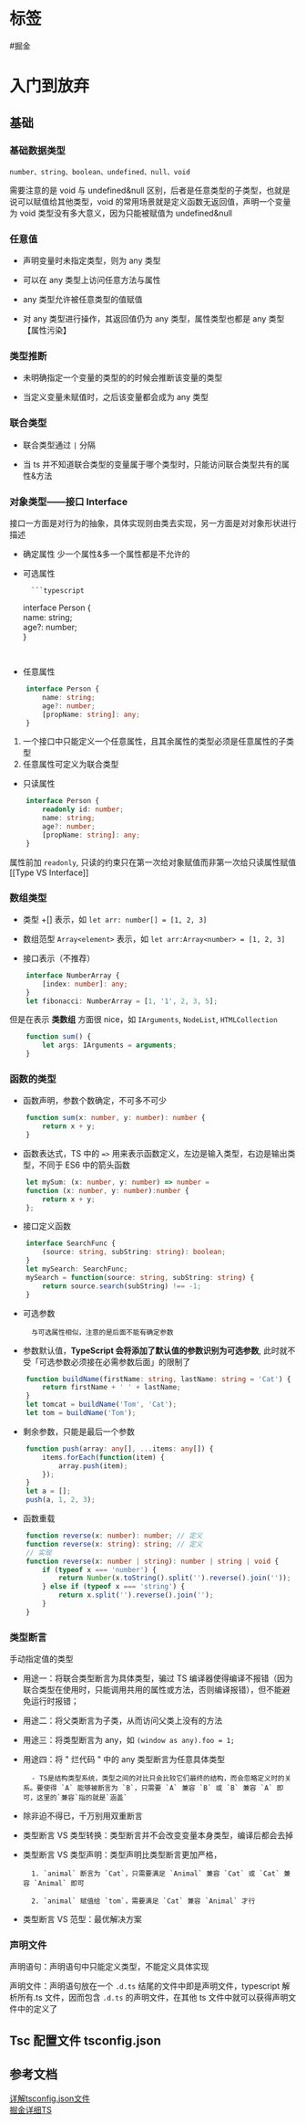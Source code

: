 # 标签

#掘金

# 入门到放弃

## 基础

### 基础数据类型

`number、string、boolean、undefined、null、void`

需要注意的是 void 与 undefined&null 区别，后者是任意类型的子类型，也就是说可以赋值给其他类型，void 的常用场景就是定义函数无返回值，声明一个变量为 void 类型没有多大意义，因为只能被赋值为 undefined&null

### 任意值

- 声明变量时未指定类型，则为 any 类型
		
- 可以在 any 类型上访问任意方法与属性
		
- any 类型允许被任意类型的值赋值
		
- 对 any 类型进行操作，其返回值仍为 any 类型，属性类型也都是 any 类型【属性污染】
		

### 类型推断

- 未明确指定一个变量的类型的的时候会推断该变量的类型
		
- 当定义变量未赋值时，之后该变量都会成为 any 类型
		

### 联合类型

- 联合类型通过 `|` 分隔
		
- 当 ts 并不知道联合类型的变量属于哪个类型时，只能访问联合类型共有的属性&方法
		

### 对象类型——接口 Interface

接口一方面是对行为的抽象，具体实现则由类去实现，另一方面是对对象形状进行描述

- 确定属性 少一个属性&多一个属性都是不允许的
		
- 可选属性
		
		```typescript

	interface Person {  
		name: string;  
		age?: number;  
	}

	
	```
		
- 任意属性
	
		

```typescript
	interface Person {
		name: string;
		age?: number;
		[propName: string]: any;  
    }
```

1. 一个接口中只能定义一个任意属性，且其余属性的类型必须是任意属性的子类型
2. 任意属性可定义为联合类型
				
- 只读属性
		

```typescript
    interface Person {
		readonly id: number;
		name: string;
		age?: number;
		[propName: string]: any;  
    }
```

			

属性前加 `readonly`, 只读的约束只在第一次给对象赋值而非第一次给只读属性赋值  
[[Type VS Interface]]

### 数组类型

- 类型 +[] 表示，如 `let arr: number[] = [1, 2, 3]`
		
- 数组范型 `Array<element>` 表示，如 `let arr:Array<number> = [1, 2, 3]`
		
- 接口表示（不推荐）
		

```typescript
    interface NumberArray {
		[index: number]: any;  
    }
    let fibonacci: NumberArray = [1, '1', 2, 3, 5];
```

		

但是在表示 **类数组** 方面很 nice，如 `IArguments`, `NodeList`, `HTMLCollection`

```typescript
    function sum() {
		let args: IArguments = arguments;  
    }

```

		

### 函数的类型

- 函数声明，参数个数确定，不可多不可少
		

```typescript
    function sum(x: number, y: number): number {
		return x + y;  
    }
```

		
- 函数表达式，TS 中的 `=>` 用来表示函数定义，左边是输入类型，右边是输出类型，不同于 ES6 中的箭头函数

```typescript
    let mySum: (x: number, y: number) => number = 
	function (x: number, y: number):number {
		return x + y;  
    };
```

		
- 接口定义函数
		

```typescript
    interface SearchFunc {
		(source: string, subString: string): boolean;  
    }  
    let mySearch: SearchFunc;  
    mySearch = function(source: string, subString: string) {
		return source.search(subString) !== -1;  
    }
```

		
- 可选参数
		

		与可选属性相似，注意的是后面不能有确定参数

		
- 参数默认值，**TypeScript 会将添加了默认值的参数识别为可选参数**, 此时就不受「可选参数必须接在必需参数后面」的限制了
		

```typescript
    function buildName(firstName: string, lastName: string = 'Cat') {
		return firstName + ' ' + lastName;  
    }  
    let tomcat = buildName('Tom', 'Cat');  
    let tom = buildName('Tom');
```

		
- 剩余参数，只能是最后一个参数
		

```typescript
    function push(array: any[], ...items: any[]) {
		items.forEach(function(item) {
			array.push(item);
		});  
    }
    let a = [];  
    push(a, 1, 2, 3);
```

		
- 函数重载
		

```typescript
    function reverse(x: number): number; // 定义  
    function reverse(x: string): string; // 定义  
    // 实现  
    function reverse(x: number | string): number | string | void {  
        if (typeof x === 'number') {  
            return Number(x.toString().split('').reverse().join(''));  
        } else if (typeof x === 'string') {  
            return x.split('').reverse().join('');  
        }  
    }
```

		

### 类型断言

手动指定值的类型

- 用途一：将联合类型断言为具体类型，骗过 TS 编译器使得编译不报错（因为联合类型在使用时，只能调用共用的属性或方法，否则编译报错），但不能避免运行时报错；
		
- 用途二：将父类断言为子类，从而访问父类上没有的方法
		
- 用途三：将类型断言为 any，如 `(window as any).foo = 1;`
		
- 用途四：将 " 烂代码 " 中的 any 类型断言为任意具体类型
		
		- TS是结构类型系统，类型之间的对比只会比较它们最终的结构，而会忽略定义时的关系。要使得 `A` 能够被断言为 `B`，只需要 `A` 兼容 `B` 或 `B` 兼容 `A` 即可，这里的`兼容`指的就是`涵盖`
				
- 除非迫不得已，千万别用双重断言
		
- 类型断言 VS 类型转换：类型断言并不会改变变量本身类型，编译后都会去掉
		
- 类型断言 VS 类型声明：类型声明比类型断言更加严格，
		
		1. `animal` 断言为 `Cat`，只需要满足 `Animal` 兼容 `Cat` 或 `Cat` 兼容 `Animal` 即可
				
		2. `animal` 赋值给 `tom`，需要满足 `Cat` 兼容 `Animal` 才行
				
- 类型断言 VS 范型：最优解决方案
		

### 声明文件

声明语句：声明语句中只能定义类型，不能定义具体实现

声明文件：声明语句放在一个 `.d.ts` 结尾的文件中即是声明文件，typescript 解析所有.ts 文件，因而包含 `.d.ts` 的声明文件，在其他 ts 文件中就可以获得声明文件中的定义了

## Tsc 配置文件 tsconfig.json

## 参考文档

[详解tsconfig.json文件](https://www.pengfeixc.com/blogs/javascript/tsconfig)  
[掘金详细TS](https://juejin.cn/post/7068081327857205261)
